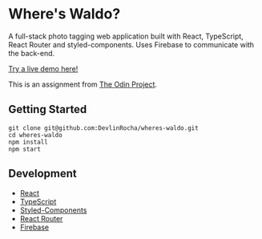 # Where's Waldo?

A full-stack photo tagging web application built with React, TypeScript, React Router and styled-components. Uses Firebase to communicate with the back-end.

[Try a live demo here!](https://devlinrocha.github.io/wheres-waldo/)

This is an assignment from [The Odin Project](https://www.theodinproject.com/).

## Getting Started

```
git clone git@github.com:DevlinRocha/wheres-waldo.git
cd wheres-waldo
npm install
npm start
```

## Development

* [React](https://reactjs.org/)
* [TypeScript](https://www.typescriptlang.org/)
* [Styled-Components](https://styled-components.com/)
* [React Router](https://reactrouter.com/)
* [Firebase](https://firebase.google.com/)